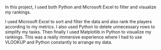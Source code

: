 In this project, I used both Python and Microsoft Excel to filter and visualize my rankings. 

I used Microsoft Excel to sort and filter the data and also rank the players according to my metrics. I also used Python to delete unnecessary rows to simplify my tasks. Then finally I used Matplotlib in Python to visualize my rankings. This was a really immersive experience where I had to use VLOOKUP and Python constantly to arrange my data. 

